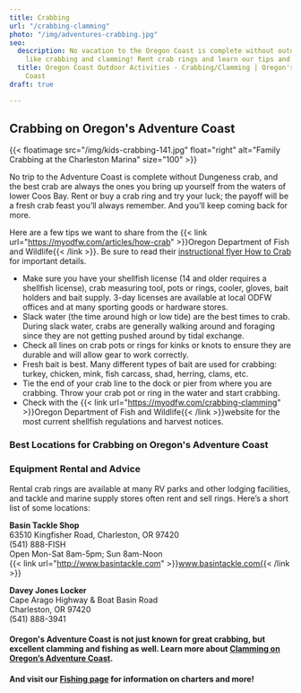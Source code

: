 ```yaml
---
title: Crabbing
url: "/crabbing-clamming"
photo: "/img/adventures-crabbing.jpg"
seo:
  description: No vacation to the Oregon Coast is complete without outdoor activities
    like crabbing and clamming! Rent crab rings and learn our tips and tricks!
  title: Oregon Coast Outdoor Activities - Crabbing/Clamming | Oregon's Adventure
    Coast
draft: true

---
```

## Crabbing on Oregon's Adventure Coast

{{< floatimage src="/img/kids-crabbing-141.jpg" float="right" alt="Family Crabbing at the Charleston Marina" size="100" >}}

No trip to the Adventure Coast is complete without Dungeness crab, and the best crab are always the ones you bring up yourself from the waters of lower Coos Bay. Rent or buy a crab ring and try your luck; the payoff will be a fresh crab feast you’ll always remember. And you’ll keep coming back for more.

Here are a few tips we want to share from the {{< link url="https://myodfw.com/articles/how-crab" >}}Oregon Department of Fish and Wildlife{{< /link >}}. Be sure to read their [instructional flyer How to Crab](https://www.dfw.state.or.us/resources/fishing/docs/CrabbingFlyer.pdf) for important details.

* Make sure you have your shellfish license (14 and older requires a shellfish license), crab measuring tool, pots or rings, cooler, gloves, bait holders and bait supply. 3-day licenses are available at local ODFW offices and at many sporting goods or hardware stores.
* Slack water (the time around high or low tide) are the best times to crab. During slack water, crabs are generally walking around and foraging since they are not getting pushed around by tidal exchange.
* Check all lines on crab pots or rings for kinks or knots to ensure they are durable and will allow gear to work correctly.
* Fresh bait is best. Many different types of bait are used for crabbing: turkey, chicken, mink, fish carcass, shad, herring, clams, etc.
* Tie the end of your crab line to the dock or pier from where you are crabbing. Throw your crab pot or ring in the water and start crabbing.
* Check with the {{< link url="https://myodfw.com/crabbing-clamming" >}}Oregon Department of Fish and Wildlife{{< /link >}}website for the most current shellfish regulations and harvest notices.

### Best Locations for Crabbing on Oregon's Adventure Coast

### Equipment Rental and Advice

Rental crab rings are available at many RV parks and other lodging facilities, and tackle and marine supply stores often rent and sell rings. Here’s a short list of some locations:

**Basin Tackle Shop**  
63510 Kingfisher Road, Charleston, OR 97420  
(541) 888-FISH  
Open Mon-Sat 8am-5pm; Sun 8am-Noon  
{{< link url="http://www.basintackle.com" >}}www.basintackle.com{{< /link >}}

**Davey Jones Locker**  
Cape Arago Highway & Boat Basin Road  
Charleston, OR 97420  
(541) 888-3941

#### Oregon's Adventure Coast is not just known for great crabbing, but excellent clamming and fishing as well. Learn more about [**Clamming on Oregon’s Adventure Coast**]().

#### And visit our [**Fishing page**](/fishing/) for information on charters and more!
